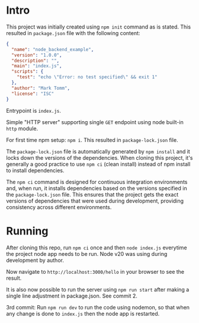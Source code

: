 # Intro

This project was initially created using `npm init` command as is stated. This resulted in `package.json` file with the following content:

```json
{
  "name": "node_backend_example",
  "version": "1.0.0",
  "description": "",
  "main": "index.js",
  "scripts": {
    "test": "echo \"Error: no test specified\" && exit 1"
  },
  "author": "Mark Tomm",
  "license": "ISC"
}
```

Entrypoint is `index.js`.

Simple "HTTP server" supporting single `GET` endpoint using node built-in `http` module.

For first time npm setup: `npm i`. This resulted in `package-lock.json` file.

The `package-lock.json` file is automatically generated by `npm install` and it locks down the versions of the dependencies. When cloning this project, it's generally a good practice to use `npm ci` (clean install) instead of npm install to install dependencies.

The `npm ci` command is designed for continuous integration environments and, when run, it installs dependencies based on the versions specified in the `package-lock.json` file. This ensures that the project gets the exact versions of dependencies that were used during development, providing consistency across different environments.

# Running

After cloning this repo, run `npm ci` once and then `node index.js` everytime the project node app needs to be run. Node v20 was using during development by author.

Now navigate to `http://localhost:3000/hello` in your browser to see the result.

It is also now possible to run the server using `npm run start` after making a single line adjustment in package.json. See commit 2.

3rd commit: Run `npm run dev` to run the code using nodemon, so that when any change is done to `index.js` then the node app is restarted.
